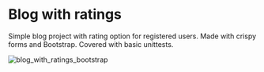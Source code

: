 # Blog with ratings
Simple blog project with rating option for registered users. Made with crispy forms and Bootstrap. Covered with basic unittests.


![blog_with_ratings_bootstrap](https://user-images.githubusercontent.com/110901739/234271367-5626a02e-f526-4126-a854-0018ab1925c1.png)
